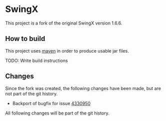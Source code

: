 # SwingX

This project is a fork of the original SwingX version 1.6.6.

## How to build

This project uses [maven](https://maven.apache.org/) in order to produce
usable jar files.

TODO: Write build instructions

## Changes

Since the fork was created, the following changes have been made, but are not
part of the git history.
  * Backport of bugfix for issue [4330950](https://bugs.openjdk.java.net/browse/JDK-4330950)

All following changes will be part of the git history.